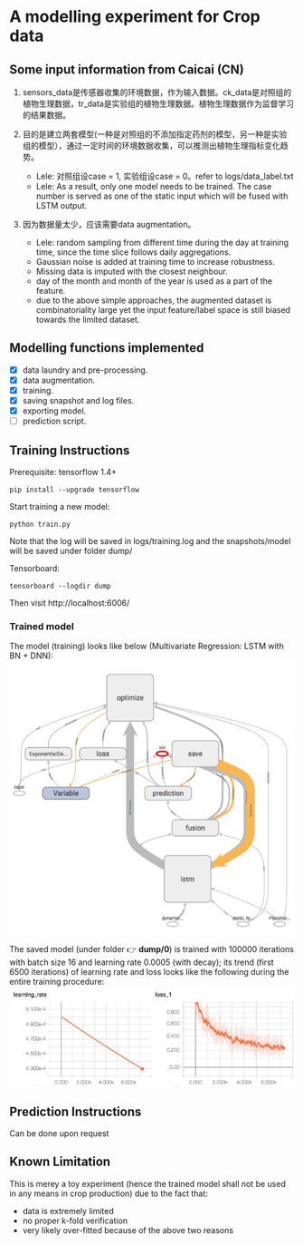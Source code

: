 # A modelling experiment for Crop data

## Some input information from Caicai (CN)
1. sensors_data是传感器收集的环境数据，作为输入数据。ck_data是对照组的植物生理数据，tr_data是实验组的植物生理数据。植物生理数据作为监督学习的结果数据。

2. 目的是建立两套模型(一种是对照组的不添加指定药剂的模型，另一种是实验组的模型），通过一定时间的环境数据收集，可以推测出植物生理指标变化趋势。
   * Lele: 对照组设case = 1,  实验组设case = 0。refer to logs/data_label.txt
   * Lele: As a result, only one model needs to be trained. The case number is served as one of the static input which will be fused with LSTM output.

3. 因为数据量太少，应该需要data augmentation。
   * Lele: random sampling from different time during the day at training time, since the time slice follows daily aggregations.
   * Gaussian noise is added at training time to increase robustness.
   * Missing data is imputed with the closest neighbour.
   * day of the month and month of the year is used as a part of the feature.
   * due to the above simple approaches, the augmented dataset is combinatoriality large yet the input feature/label space is still biased towards the limited dataset. 

## Modelling functions implemented

- [x] data laundry and pre-processing.
- [x] data augmentation.
- [x] training.
- [x] saving snapshot and log files.
- [x] exporting model.
- [ ] prediction script.

## Training Instructions

Prerequisite: tensorflow 1.4+
```
pip install --upgrade tensorflow
```

Start training a new model:
```
python train.py
```
Note that the log will be saved in logs/training.log and the snapshots/model will be saved under folder dump/

Tensorboard:
```
tensorboard --logdir dump
```
Then visit http://localhost:6006/

### Trained model
The model (training) looks like below (Multivariate Regression: LSTM with BN + DNN):
![alt text](./model.jpeg)

The saved model (under folder :point_right: __dump/0__) is trained with 100000 iterations with batch size 16 and learning rate 0.0005 (with decay); its trend (first 6500 iterations) of learning rate and loss looks like the following during the entire training procedure:
![alt text](./loss_lr.jpeg)


## Prediction Instructions
Can be done upon request

## Known Limitation
This is merey a toy experiment (hence the trained model shall not be used in any means in crop production) due to the fact that:
- data is extremely limited
- no proper k-fold verification
- very likely over-fitted because of the above two reasons 